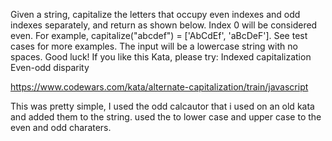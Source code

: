 Given a string, capitalize the letters that occupy even indexes and odd indexes separately, and return as shown below. Index 0 will be considered even.
For example, capitalize("abcdef") = ['AbCdEf', 'aBcDeF']. See test cases for more examples.
The input will be a lowercase string with no spaces.
Good luck!
If you like this Kata, please try:
Indexed capitalization
Even-odd disparity

https://www.codewars.com/kata/alternate-capitalization/train/javascript

This was pretty simple, I used the odd calcautor that i used on an old kata and added them to the string. used the to lower case and upper case to the even and odd charaters.